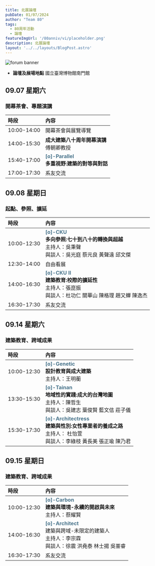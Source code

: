 ```yaml
---
title: 北展論壇
pubDate: 01/07/2024
author: "Team 80"
tags:
  - 80周年活動
  - 論壇
featureImgUrl: '/80anniv/vi/placeholder.png'
description: 北展論壇
layout: '../../layouts/BlogPost.astro'
---
```


![forum banner](/80anniv/events/banner-forum.png)


- **論壇及展場地點**  國立臺灣博物館南門館

## 09.07 星期六
### 開幕茶會、專題演講

|時段|內容|
| :- | :- |
|10:00-14:00|開幕茶會與展覽導覽|
|14:00-15:30| **成大建築八十周年開幕演講**<br>傅朝卿教授|
|15:40-17:00|<strong style="color: rgb(74, 117, 140);">**[o]-Parallel**</strong>  <br>**多重視野:建築的對等與對話**|
|17:00-17:30 |系友交流|


## 09.08 星期日
### 起點、參照、擴延


|時段| 內容                                                                                                                                    |
| :- |:--------------------------------------------------------------------------------------------------------------------------------------|
|10:00-12:30|  <strong style="color: rgb(74, 117, 140);">**[o]-CKU**</strong><br>**多向參照:七十到八十的轉換與超越**<br>主持人：吳秉聲<br>與談人：吳光庭 蔡元良 黃聲遠  邱文傑|
|12:30-14:00| 自由看展                                                                                                                                  |
|14:00-16:30|<strong style="color: rgb(74, 117, 140);"> **[o]-CKU II**</strong> <br>**建築教育:校際的擴延性**<br>主持人：張崑振 <br>與談人：杜功仁 關華山 陳格理 趙又蟬 陳逸杰                                                  |
|16:30-17:30| 系友交流                                                                                                                                  |


## 09.14 星期六
### 建築教育、跨域成果

|時段| 內容                                                                                                     |
| :- |:-------------------------------------------------------------------------------------------------------|
|10:00-12:30|<strong style="color: rgb(74, 117, 140);"> **[o]-Genetic**</strong><br>**設計教育與成大建築**<br>主持人：王明蘅|
|13:30-15:30|<strong style="color: rgb(74, 117, 140);"> **[o]-Tainan** </strong><br>**地域性的實踐:成大的台灣地圖** <br>主持人：陳哲生<br>與談人：吳建志 葉俊賢 藍文佶 莊子儀|
|15:30-17:30|<strong style="color: rgb(74, 117, 140);"> **[o]-Architectress**</strong> <br>**建築與性別:女性專業者的養成之路**<br>主持人： 杜怡萱<br>與談人：李綠枝 黃長美 張正瑜 陳乃君                      |


## 09.15 星期日
### 建築教育、跨域成果

|時段| 內容                                                                                                                                 |
| :- |:-----------------------------------------------------------------------------------------------------------------------------------|
|10:00-12:30|<strong style="color: rgb(74, 117, 140);"> **[o]-Carbon**</strong><br>**建築與環境-永續的開啟與未來**<br>主持人：蔡耀賢                                                    |
|14:00-16:30|<strong style="color: rgb(74, 117, 140);"> **[o]-Architect**</strong><br>建築與跨域-未限定的建築人<br>主持人：李宗霖<br>與談人：徐震 洪堯泰 林⼠揚 吳崟睿|
|16:30-17:30| 系友交流                                                                                                                               |

